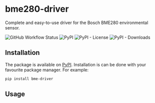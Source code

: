 # bme280-driver
Complete and easy-to-use driver for the Bosch BME280 environmental sensor.

![GitHub Workflow Status](https://img.shields.io/github/workflow/status/rogiervandergeer/bme-driver/Continuous%20Integration) 
![PyPI](https://img.shields.io/pypi/v/bme-driver)
![PyPI - License](https://img.shields.io/pypi/l/bme-driver)
![PyPI - Downloads](https://img.shields.io/pypi/dm/bme-driver) 

## Installation

The package is available on [PyPI](https://pypi.org/project/bme-driver/). Installation is can be done with your favourite package manager. For example:

```bash
pip install bme-driver
```

## Usage
